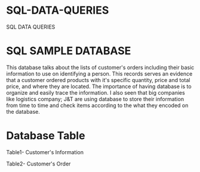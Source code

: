 # SQL-DATA-QUERIES
SQL DATA QUERIES
# SQL SAMPLE DATABASE
This database talks about the lists of customer's orders including their basic information to use on identifying a person. This records serves an evidence that a customer ordered products with it's specific quantity, price and total price, and where they are located. The importance of having database is to organize and easily trace the information. I also seen that big companies like logistics company; J&T are using database to store their information from time to time and check items according to the what they encoded on the database.
# Database Table

Table1- Customer's Information

Table2- Customer's Order
